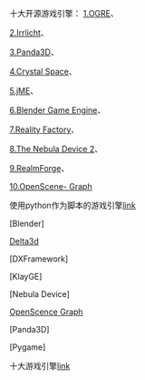 十大开源游戏引擎：
[1.OGRE]()、

[2.Irrlicht]()、

[3.Panda3D]()、

[4.Crystal Space]()、

[5.jME]()、

[6.Blender Game Engine]()、

[7.Reality Factory]()、

[8.The Nebula Device 2]()、

[9.RealmForge]()、

[10.OpenScene- Graph]()


使用python作为脚本的游戏引擎[link](http://book.51cto.com/art/201301/379016.htm)

[Blender]

[Delta3d](http://delta3d.io/)

[DXFramework]

[KlayGE]

[Nebula Device]

[OpenScence Graph]()

[Panda3D]

[Pygame]


十大游戏引擎[link](http://blog.csdn.net/qq_17007915/article/details/77734324?locationNum=9&fps=1)
